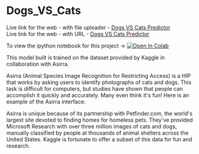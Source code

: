 # Dogs_VS_Cats

Live link for the web - with file uploader - [Dogs VS Cats Predictor](https://share.streamlit.io/hrushi11/dogs_vs_cats/main/script.py) <br>
Live link for the web - with URL - [Dogs VS Cats Predictor](https://share.streamlit.io/hrushi11/dogs_vs_cats/main/main.py)

To view the ipython notebook for this project ->  [![Open In Colab](https://colab.research.google.com/assets/colab-badge.svg)](https://colab.research.google.com/drive/1R0M3hMms9tSKxyTYBgx_DYeM2PyGfmUh?usp=sharing)


This model built is trained on the dataset provided by Kaggle in collaboration with Asirra.

Asirra (Animal Species Image Recognition for Restricting Access) is a HIP that works by asking users to identify photographs of cats and dogs. 
This task is difficult for computers, but studies have shown that people can accomplish it quickly and accurately. 
Many even think it's fun! Here is an example of the Asirra interface:

Asirra is unique because of its partnership with Petfinder.com, the world's largest site devoted to finding homes for homeless pets. 
They've provided Microsoft Research with over three million images of cats and dogs, manually classified by people at thousands of animal shelters across the United States.
Kaggle is fortunate to offer a subset of this data for fun and research.
